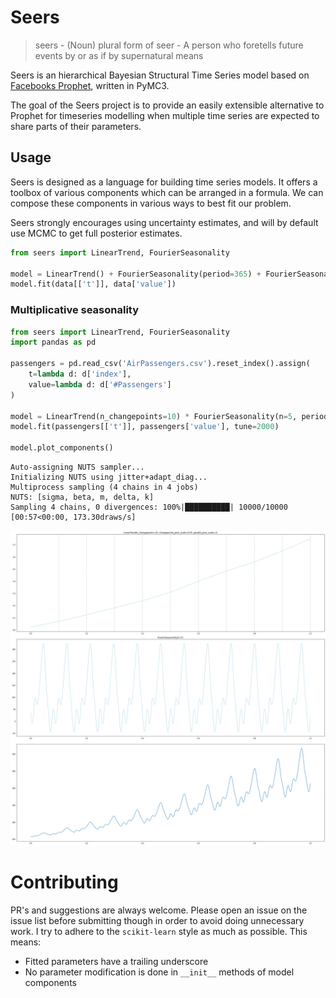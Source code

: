# Seers

> seers - (Noun) plural form of seer - A person who foretells future events by or as if by supernatural means

Seers is an hierarchical Bayesian Structural Time Series model based on [Facebooks Prophet](https://facebook.github.io/prophet/), written in PyMC3.

The goal of the Seers project is to provide an easily extensible alternative to Prophet for timeseries modelling when
multiple time series are expected to share parts of their parameters.
 
 
## Usage
Seers is designed as a language for building time series models. It offers a toolbox of various components which
can be arranged in a formula. We can compose these components in various ways to best fit our problem. 

Seers strongly encourages using uncertainty estimates, and will by default use MCMC to get full posterior estimates.


```python
from seers import LinearTrend, FourierSeasonality

model = LinearTrend() + FourierSeasonality(period=365) + FourierSeasonality(period=7)
model.fit(data[['t']], data['value'])
```

### Multiplicative seasonality
```python
from seers import LinearTrend, FourierSeasonality
import pandas as pd

passengers = pd.read_csv('AirPassengers.csv').reset_index().assign(
    t=lambda d: d['index'],
    value=lambda d: d['#Passengers']
)

model = LinearTrend(n_changepoints=10) * FourierSeasonality(n=5, period=12/143)
model.fit(passengers[['t']], passengers['value'], tune=2000)

model.plot_components()
```

    Auto-assigning NUTS sampler...
    Initializing NUTS using jitter+adapt_diag...
    Multiprocess sampling (4 chains in 4 jobs)
    NUTS: [sigma, beta, m, delta, k]
    Sampling 4 chains, 0 divergences: 100%|██████████| 10000/10000 [00:57<00:00, 173.30draws/s]



![png](images/airline_passengers.png)


# Contributing

PR's and suggestions are always welcome. Please open an issue on the issue list before submitting though in order to
avoid doing unnecessary work. I try to adhere to the `scikit-learn` style as much as possible. This means:

- Fitted parameters have a trailing underscore
- No parameter modification is done in `__init__` methods of model components


